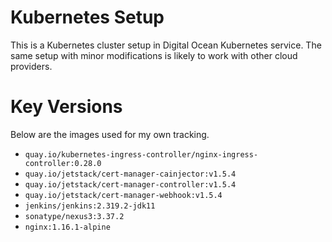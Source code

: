 # Kubernetes Setup

This is a Kubernetes cluster setup in Digital Ocean Kubernetes service.
The same setup with minor modifications is likely to work with other
cloud providers.

# Key Versions

Below are the images used for my own tracking.

* `quay.io/kubernetes-ingress-controller/nginx-ingress-controller:0.28.0`
* `quay.io/jetstack/cert-manager-cainjector:v1.5.4`
* `quay.io/jetstack/cert-manager-controller:v1.5.4`
* `quay.io/jetstack/cert-manager-webhook:v1.5.4`
* `jenkins/jenkins:2.319.2-jdk11`
* `sonatype/nexus3:3.37.2`
* `nginx:1.16.1-alpine`
